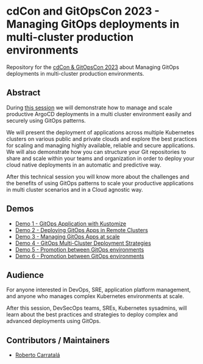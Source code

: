 # cdCon and GitOpsCon 2023 - Managing GitOps deployments in multi-cluster production environments

Repository for the [cdCon & GitOpsCon 2023](https://events.linuxfoundation.org/cdcon-gitopscon/) about Managing GitOps deployments in multi-cluster production environments.

## Abstract

During [this session](https://sched.co/1LAFy) we will demonstrate how to manage and scale productive ArgoCD deployments in a multi cluster environment easily and securely using GitOps patterns.

We will present the deployment of applications across multiple Kubernetes clusters on various public and private clouds and explore the best practices for scaling and managing highly available, reliable and secure applications. We will also demonstrate how you can structure your Git repositories to share and scale within your teams and organization in order to deploy your cloud native deployments in an automatic and predictive way.

After this technical session you will know more about the challenges and the benefits of using GitOps patterns to scale your productive applications in multi cluster scenarios and in a Cloud agnostic way.

## Demos

* [Demo 1 - GitOps Application with Kustomize](./demos/demo1/README.md)
* [Demo 2 - Deploying GitOps Apps in Remote Clusters](./demos/demo2/README.md)
* [Demo 3 - Managing GitOps Apps at scale](./demos/demo3/README.md)
* [Demo 4 - GitOps Multi-Cluster Deployment Strategies](./demos/demo4/README.md)
* [Demo 5 - Promotion between GitOps environments](./demos/demo5/README.md)
* [Demo 6 - Promotion between GitOps environments](./demos/demo6/README.md)

## Audience

For anyone interested in DevOps, SRE, application platform management, and anyone who manages complex Kubernetes environments at scale.

After this session, DevSecOps teams, SREs, Kubernetes sysadmins, will learn about the best practices and strategies to deploy complex and advanced deployments using GitOps.

## Contributors / Maintainers

* [Roberto Carratalá](github.com/rcarrata)